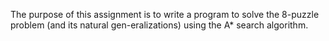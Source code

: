 The purpose of this assignment is to write a program to solve the 8-puzzle problem (and its natural gen-eralizations) using the A* search algorithm.
